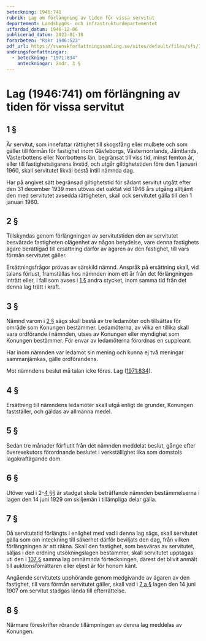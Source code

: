 ```yaml
---
beteckning: 1946:741
rubrik: Lag om förlängning av tiden för vissa servitut
departement: Landsbygds- och infrastrukturdepartementet
utfardad_datum: 1946-12-06
publicerad_datum: 2023-01-18
forarbeten: "Rskr 1946:523"
pdf_url: https://svenskforfattningssamling.se/sites/default/files/sfs/1946-12/SFS1946-741.pdf
andringsforfattningar:
  - beteckning: "1971:834"
    anteckningar: ändr. 3 §
---
```


# Lag (1946:741) om förlängning av tiden för vissa servitut

## 1  §

Är servitut, som innefattar rättighet till skogsfång eller mulbete och som gäller till förmån för fastighet inom Gävleborgs, Västernorrlands, Jämtlands, Västerbottens eller Norrbottens län, begränsat till viss tid, minst femton år, eller till fastighetsägarens livstid, och utgår giltighetstiden före den 1 januari 1960, skall servitutet likväl bestå intill nämnda dag.

Har på angivet sätt begränsad giltighetstid för sådant servitut utgått efter den 31 december 1939 men utövas det oaktat vid 1946 års utgång alltjämt den med servitutet avsedda rättigheten, skall ock servitutet gälla till den 1 januari 1960.

## 2  §

Tillskyndas genom förlängningen av servitutstiden den av servitutet besvärade fastigheten olägenhet av någon betydelse, vare denna fastighets ägare berättigad till ersättning därför av ägaren av den fastighet, till vars förmån servitutet gäller.

Ersättningsfrågor prövas av särskild nämnd. Anspråk på ersättning skall, vid talans förlust, framställas hos nämnden inom ett år från det förlängningen inträtt eller, i fall som avses i [1 §](#1) andra stycket, inom samma tid från det denna lag trätt i kraft.

## 3  §

Nämnd varom i [2 §](#2) sägs skall bestå av tre ledamöter och tillsättas för område som Konungen bestämmer. Ledamöterna, av vilka en tillika skall vara ordförande i nämnden, utses av Konungen eller myndighet som Konungen bestämmer. För envar av ledamöterna förordnas en suppleant.

Har inom nämnden var ledamot sin mening och kunna ej två meningar sammanjämkas, gälle ordförandens.

Mot nämndens beslut må talan icke föras.  Lag ([1971:834](https://selex.se/eli/sfs/1971/834)).

## 4  §

Ersättning till nämndens ledamöter skall utgå enligt de grunder, Konungen fastställer, och gäldas av allmänna medel.

## 5  §

Sedan tre månader förflutit från det nämnden meddelat beslut, gånge efter överexekutors förordnande beslutet i verkställighet lika som domstols lagakraftägande dom.

## 6  §

Utöver vad i 2-[4 §](#4)§ är stadgat skola beträffande nämnden bestämmelserna i lagen den 14 juni 1929 om skiljemän i tillämpliga delar gälla.

## 7  §

Då servitutstid förlängts i enlighet med vad i denna lag sägs, skall servitutet gälla som om inteckning till säkerhet därför beviljats den dag, från vilken förlängningen är att räkna. Skall den fastighet, som besväras av servitutet, säljas i den ordning utsökningslagen bestämmer, skall servitutet upptagas uti den i [107 §](#107) samma lag omnämnda förteckningen, därest det blivit anmält till auktionsförrättaren eller eljest är för honom känt.

Angående servitutets upphörande genom medgivande av ägaren av den fastighet, till vars förmån servitutet gäller, skall vad i [7 a §](#7a) lagen den 14 juni 1907 om servitut stadgas lända till efterrättelse.

## 8  §

Närmare föreskrifter rörande tillämpningen av denna lag meddelas av Konungen.